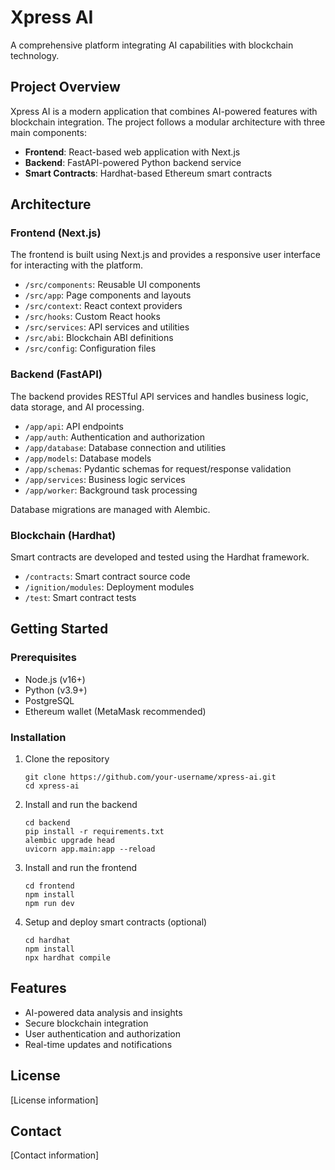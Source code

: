 # Xpress AI

A comprehensive platform integrating AI capabilities with blockchain technology.

## Project Overview

Xpress AI is a modern application that combines AI-powered features with blockchain integration. The project follows a modular architecture with three main components:

- **Frontend**: React-based web application with Next.js
- **Backend**: FastAPI-powered Python backend service
- **Smart Contracts**: Hardhat-based Ethereum smart contracts

## Architecture

### Frontend (Next.js)
The frontend is built using Next.js and provides a responsive user interface for interacting with the platform.

- `/src/components`: Reusable UI components
- `/src/app`: Page components and layouts
- `/src/context`: React context providers
- `/src/hooks`: Custom React hooks
- `/src/services`: API services and utilities
- `/src/abi`: Blockchain ABI definitions
- `/src/config`: Configuration files

### Backend (FastAPI)
The backend provides RESTful API services and handles business logic, data storage, and AI processing.

- `/app/api`: API endpoints
- `/app/auth`: Authentication and authorization
- `/app/database`: Database connection and utilities
- `/app/models`: Database models
- `/app/schemas`: Pydantic schemas for request/response validation
- `/app/services`: Business logic services
- `/app/worker`: Background task processing

Database migrations are managed with Alembic.

### Blockchain (Hardhat)
Smart contracts are developed and tested using the Hardhat framework.

- `/contracts`: Smart contract source code
- `/ignition/modules`: Deployment modules
- `/test`: Smart contract tests

## Getting Started

### Prerequisites

- Node.js (v16+)
- Python (v3.9+)
- PostgreSQL
- Ethereum wallet (MetaMask recommended)

### Installation

1. Clone the repository
   ```
   git clone https://github.com/your-username/xpress-ai.git
   cd xpress-ai
   ```

2. Install and run the backend
   ```
   cd backend
   pip install -r requirements.txt
   alembic upgrade head
   uvicorn app.main:app --reload
   ```

3. Install and run the frontend
   ```
   cd frontend
   npm install
   npm run dev
   ```

4. Setup and deploy smart contracts (optional)
   ```
   cd hardhat
   npm install
   npx hardhat compile
   ```

## Features

- AI-powered data analysis and insights
- Secure blockchain integration
- User authentication and authorization
- Real-time updates and notifications

## License

[License information]

## Contact

[Contact information] 